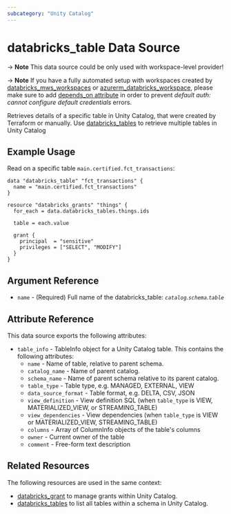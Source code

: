 ```yaml
---
subcategory: "Unity Catalog"
---
```

# databricks_table Data Source

-> **Note** This data source could be only used with workspace-level provider!

-> **Note** If you have a fully automated setup with workspaces created by [databricks_mws_workspaces](../resources/mws_workspaces.md) or [azurerm_databricks_workspace](https://registry.terraform.io/providers/hashicorp/azurerm/latest/docs/resources/databricks_workspace), please make sure to add [depends_on attribute](../guides/troubleshooting.md#data-resources-and-authentication-is-not-configured-errors) in order to prevent _default auth: cannot configure default credentials_ errors.

Retrieves details of a specific table in Unity Catalog, that were created by Terraform or manually. Use [databricks_tables](tables.md) to retrieve multiple tables in Unity Catalog

## Example Usage

Read  on a specific table `main.certified.fct_transactions`:

```hcl
data "databricks_table" "fct_transactions" {
  name = "main.certified.fct_transactions"
}

resource "databricks_grants" "things" {
  for_each = data.databricks_tables.things.ids

  table = each.value

  grant {
    principal  = "sensitive"
    privileges = ["SELECT", "MODIFY"]
  }
}
```

## Argument Reference

* `name` - (Required) Full name of the databricks_table: _`catalog`.`schema`.`table`_

## Attribute Reference

This data source exports the following attributes:

* `table_info` - TableInfo object for a Unity Catalog table. This contains the following attributes:
  * `name` - Name of table, relative to parent schema.
  * `catalog_name` - Name of parent catalog.
  * `schema_name` - Name of parent schema relative to its parent catalog.
  * `table_type` - Table type, e.g. MANAGED, EXTERNAL, VIEW
  * `data_source_format` - Table format, e.g. DELTA, CSV, JSON
  * `view_definition` - View definition SQL (when `table_type` is VIEW, MATERIALIZED_VIEW, or STREAMING_TABLE)
  * `view_dependencies` - View dependencies (when `table_type` is VIEW or MATERIALIZED_VIEW, STREAMING_TABLE)
  * `columns` - Array of ColumnInfo objects of the table's columns
  * `owner` - Current owner of the table
  * `comment` - Free-form text description

## Related Resources

The following resources are used in the same context:

* [databricks_grant](../resources/grant.md) to manage grants within Unity Catalog.
* [databricks_tables](tables.md) to list all tables within a schema in Unity Catalog.
